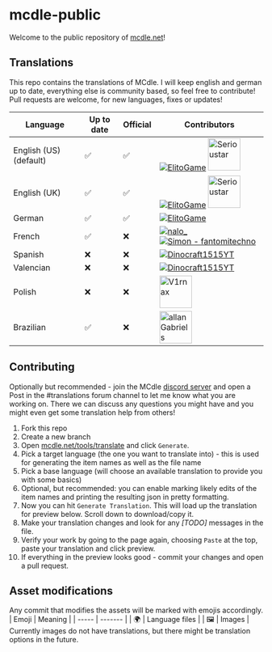 # mcdle-public

Welcome to the public repository of [mcdle.net](https://www.mcdle.net)!

## Translations

This repo contains the translations of MCdle. I will keep english and german up to date, everything else is community based, so feel free to contribute! Pull requests are welcome, for new languages, fixes or updates!

| Language               | Up to date | Official | Contributors                                                                                                                                                                                                                                |
| ---------------------- | ---------- | -------- | ------------------------------------------------------------------------------------------------------------------------------------------------------------------------------------------------------------------------------------------- |
| English (US) (default) | ✅         | ✅       | [![ElitoGame](https://avatars.githubusercontent.com/u/43675593?s=64&v=4)](https://github.com/ElitoGame) [<img src="https://avatars.githubusercontent.com/u/128180091?s=4&v=2" alt="Serioustar" width="64"/>](https://github.com/Serioustar) |
| English (UK)           | ✅         | ✅       | [![ElitoGame](https://avatars.githubusercontent.com/u/43675593?s=64&v=4)](https://github.com/ElitoGame) [<img src="https://avatars.githubusercontent.com/u/128180091?s=4&v=2" alt="Serioustar" width="64"/>](https://github.com/Serioustar) |
| German                 | ✅         | ✅       | [![ElitoGame](https://avatars.githubusercontent.com/u/43675593?s=64&v=4)](https://github.com/ElitoGame)                                                                                                                                     |
| French                 | ✅         | ❌       | [![nalo_](https://avatars.githubusercontent.com/u/37667081?s=64&v=4)](https://github.com/nalo26) [![Simon - fantomitechno](https://avatars.githubusercontent.com/u/67735304?s=64&v=4)](https://github.com/fantomitechno)                    |
| Spanish                | ❌         | ❌       | [![Dinocraft1515YT](https://avatars.githubusercontent.com/u/120250129?s=64&v=4)](https://github.com/Dinocraft1515YT)                                                                                                                        |
| Valencian              | ❌         | ❌       | [![Dinocraft1515YT](https://avatars.githubusercontent.com/u/120250129?s=64&v=4)](https://github.com/Dinocraft1515YT)                                                                                                                        |
| Polish                 | ❌         | ❌       | [<img src="https://avatars.githubusercontent.com/u/152759058?s=4&v=2" alt="V1rnax" width="64"/>](https://github.com/V1rnax)                                                                                                                 |
| Brazilian              | ✅         | ❌       | [<img src="https://avatars.githubusercontent.com/u/160981502?s=64&v=2" alt="allanGabriels" width="64"/>](https://github.com/allanGabriels)                                                                                                  |

## Contributing

Optionally but recommended - join the MCdle [discord server](https://discord.gg/3rDDPcFd4f) and open a Post in the #translations forum channel to let me know what you are working on. There we can discuss any questions you might have and you might even get some translation help from others!

1. Fork this repo
2. Create a new branch
3. Open [mcdle.net/tools/translate](https://www.mcdle.net/tools/translate) and click `Generate`.
4. Pick a target language (the one you want to translate into) - this is used for generating the item names as well as the file name
5. Pick a base language (will choose an available translation to provide you with some basics)
6. Optional, but recommended: you can enable marking likely edits of the item names and printing the resulting json in pretty formatting.
7. Now you can hit `Generate Translation`. This will load up the translation for preview below. Scroll down to download/copy it.
8. Make your translation changes and look for any _[TODO]_ messages in the file.
9. Verify your work by going to the page again, choosing `Paste` at the top, paste your translation and click preview.
10. If everything in the preview looks good - commit your changes and open a pull request.

## Asset modifications

Any commit that modifies the assets will be marked with emojis accordingly.
| Emoji | Meaning |
| ----- | ------- |
| 🌍 | Language files |
| 🖼️ | Images |
Currently images do not have translations, but there might be translation options in the future.
